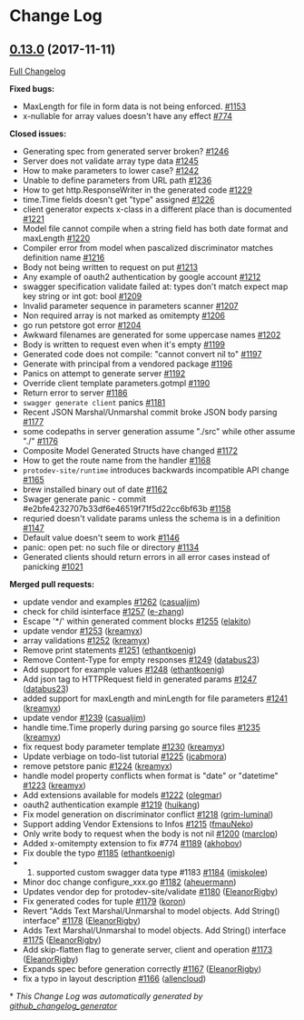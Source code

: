 # Change Log

## [0.13.0](https://github.com/protodev-site/go-swagger/tree/0.13.0) (2017-11-11)
[Full Changelog](https://github.com/protodev-site/go-swagger/compare/0.12.0...0.13.0)

**Fixed bugs:**

- MaxLength for file in form data is not being enforced. [\#1153](https://github.com/protodev-site/go-swagger/issues/1153)
- x-nullable for array values doesn't have any effect [\#774](https://github.com/protodev-site/go-swagger/issues/774)

**Closed issues:**

- Generating spec from generated server broken? [\#1246](https://github.com/protodev-site/go-swagger/issues/1246)
- Server does not validate array type data [\#1245](https://github.com/protodev-site/go-swagger/issues/1245)
- How to make parameters to lower case?  [\#1242](https://github.com/protodev-site/go-swagger/issues/1242)
- Unable to define parameters from URL path [\#1236](https://github.com/protodev-site/go-swagger/issues/1236)
- How to get http.ResponseWriter in the generated code [\#1229](https://github.com/protodev-site/go-swagger/issues/1229)
- time.Time fields doesn't get "type" assigned  [\#1226](https://github.com/protodev-site/go-swagger/issues/1226)
- client generator expects x-class in a different place than is documented [\#1221](https://github.com/protodev-site/go-swagger/issues/1221)
- Model file cannot compile when a string field has both date format and maxLength [\#1220](https://github.com/protodev-site/go-swagger/issues/1220)
- Compiler error from model when pascalized discriminator matches definition name [\#1216](https://github.com/protodev-site/go-swagger/issues/1216)
- Body not being written to request on put [\#1213](https://github.com/protodev-site/go-swagger/issues/1213)
- Any example of oauth2 authentication by google account [\#1212](https://github.com/protodev-site/go-swagger/issues/1212)
- swagger specification validate failed at:  types don't match expect map key string or int got: bool [\#1209](https://github.com/protodev-site/go-swagger/issues/1209)
- Invalid parameter sequence in parameters scanner [\#1207](https://github.com/protodev-site/go-swagger/issues/1207)
- Non required array is not marked as omitempty [\#1206](https://github.com/protodev-site/go-swagger/issues/1206)
- go run petstore got error [\#1204](https://github.com/protodev-site/go-swagger/issues/1204)
- Awkward filenames are generated for some uppercase names [\#1202](https://github.com/protodev-site/go-swagger/issues/1202)
- Body is written to request even when it's empty [\#1199](https://github.com/protodev-site/go-swagger/issues/1199)
- Generated code does not compile: "cannot convert nil to" [\#1197](https://github.com/protodev-site/go-swagger/issues/1197)
- Generate with principal from a vendored package [\#1196](https://github.com/protodev-site/go-swagger/issues/1196)
- Panics on attempt to generate server [\#1192](https://github.com/protodev-site/go-swagger/issues/1192)
- Override client template parameters.gotmpl [\#1190](https://github.com/protodev-site/go-swagger/issues/1190)
- Return error to server [\#1186](https://github.com/protodev-site/go-swagger/issues/1186)
- `swagger generate client` panics [\#1181](https://github.com/protodev-site/go-swagger/issues/1181)
- Recent JSON Marshal/Unmarshal commit broke JSON body parsing [\#1177](https://github.com/protodev-site/go-swagger/issues/1177)
- some codepaths in server generation assume "./src" while other assume "./"  [\#1176](https://github.com/protodev-site/go-swagger/issues/1176)
- Composite Model Generated Structs have changed [\#1172](https://github.com/protodev-site/go-swagger/issues/1172)
- How to get the route name from the handler [\#1168](https://github.com/protodev-site/go-swagger/issues/1168)
- `protodev-site/runtime` introduces backwards incompatible API change [\#1165](https://github.com/protodev-site/go-swagger/issues/1165)
- brew installed binary out of date [\#1162](https://github.com/protodev-site/go-swagger/issues/1162)
- Swager generate panic - commit \#e2bfe4232707b33df6e46519f71f5d22cc6bf63b [\#1158](https://github.com/protodev-site/go-swagger/issues/1158)
- requried doesn't validate params unless the schema is in a definition [\#1147](https://github.com/protodev-site/go-swagger/issues/1147)
- Default value doesn't seem to work [\#1146](https://github.com/protodev-site/go-swagger/issues/1146)
- panic: open pet: no such file or directory [\#1134](https://github.com/protodev-site/go-swagger/issues/1134)
- Generated clients should return errors in all error cases instead of panicking [\#1021](https://github.com/protodev-site/go-swagger/issues/1021)

**Merged pull requests:**

- update vendor and examples [\#1262](https://github.com/protodev-site/go-swagger/pull/1262) ([casualjim](https://github.com/casualjim))
- check for child isinterface [\#1257](https://github.com/protodev-site/go-swagger/pull/1257) ([e-zhang](https://github.com/e-zhang))
- Escape '\*/' within generated comment blocks [\#1255](https://github.com/protodev-site/go-swagger/pull/1255) ([elakito](https://github.com/elakito))
- update vendor [\#1253](https://github.com/protodev-site/go-swagger/pull/1253) ([kreamyx](https://github.com/kreamyx))
- array validations [\#1252](https://github.com/protodev-site/go-swagger/pull/1252) ([kreamyx](https://github.com/kreamyx))
- Remove print statements [\#1251](https://github.com/protodev-site/go-swagger/pull/1251) ([ethantkoenig](https://github.com/ethantkoenig))
- Remove Content-Type for empty responses [\#1249](https://github.com/protodev-site/go-swagger/pull/1249) ([databus23](https://github.com/databus23))
- Add support for example values [\#1248](https://github.com/protodev-site/go-swagger/pull/1248) ([ethantkoenig](https://github.com/ethantkoenig))
- Add json tag to HTTPRequest field in generated params [\#1247](https://github.com/protodev-site/go-swagger/pull/1247) ([databus23](https://github.com/databus23))
- added support for maxLength and minLength for file parameters [\#1241](https://github.com/protodev-site/go-swagger/pull/1241) ([kreamyx](https://github.com/kreamyx))
- update vendor [\#1239](https://github.com/protodev-site/go-swagger/pull/1239) ([casualjim](https://github.com/casualjim))
- handle time.Time properly during parsing go source files [\#1235](https://github.com/protodev-site/go-swagger/pull/1235) ([kreamyx](https://github.com/kreamyx))
- fix request body parameter template [\#1230](https://github.com/protodev-site/go-swagger/pull/1230) ([kreamyx](https://github.com/kreamyx))
- Update verbiage on todo-list tutorial [\#1225](https://github.com/protodev-site/go-swagger/pull/1225) ([jcabmora](https://github.com/jcabmora))
- remove petstore panic [\#1224](https://github.com/protodev-site/go-swagger/pull/1224) ([kreamyx](https://github.com/kreamyx))
- handle model property conflicts when format is "date" or "datetime" [\#1223](https://github.com/protodev-site/go-swagger/pull/1223) ([kreamyx](https://github.com/kreamyx))
- Add extensions available for models [\#1222](https://github.com/protodev-site/go-swagger/pull/1222) ([olegmar](https://github.com/olegmar))
- oauth2 authentication example [\#1219](https://github.com/protodev-site/go-swagger/pull/1219) ([huikang](https://github.com/huikang))
- Fix model generation on discriminator conflict [\#1218](https://github.com/protodev-site/go-swagger/pull/1218) ([grim-luminal](https://github.com/grim-luminal))
- Support adding Vendor Extensions to Infos [\#1215](https://github.com/protodev-site/go-swagger/pull/1215) ([fmauNeko](https://github.com/fmauNeko))
- Only write body to request when the body is not nil [\#1200](https://github.com/protodev-site/go-swagger/pull/1200) ([marclop](https://github.com/marclop))
- Added x-omitempty extension to fix \#774 [\#1189](https://github.com/protodev-site/go-swagger/pull/1189) ([akhobov](https://github.com/akhobov))
- Fix double the typo [\#1185](https://github.com/protodev-site/go-swagger/pull/1185) ([ethantkoenig](https://github.com/ethantkoenig))
- 1. supported custom swagger data type \#1183 [\#1184](https://github.com/protodev-site/go-swagger/pull/1184) ([imiskolee](https://github.com/imiskolee))
- Minor doc change configure\_xxx.go [\#1182](https://github.com/protodev-site/go-swagger/pull/1182) ([aheuermann](https://github.com/aheuermann))
- Updates vendor dep for protodev-site/validate [\#1180](https://github.com/protodev-site/go-swagger/pull/1180) ([EleanorRigby](https://github.com/EleanorRigby))
- Fix generated codes for tuple [\#1179](https://github.com/protodev-site/go-swagger/pull/1179) ([koron](https://github.com/koron))
- Revert "Adds Text Marshal/Unmarshal to model objects. Add String\(\) interface" [\#1178](https://github.com/protodev-site/go-swagger/pull/1178) ([EleanorRigby](https://github.com/EleanorRigby))
- Adds Text Marshal/Unmarshal to model objects. Add String\(\) interface [\#1175](https://github.com/protodev-site/go-swagger/pull/1175) ([EleanorRigby](https://github.com/EleanorRigby))
- Add skip-flatten flag to generate server, client and operation [\#1173](https://github.com/protodev-site/go-swagger/pull/1173) ([EleanorRigby](https://github.com/EleanorRigby))
- Expands spec before generation correctly [\#1167](https://github.com/protodev-site/go-swagger/pull/1167) ([EleanorRigby](https://github.com/EleanorRigby))
- fix a typo in layout description [\#1166](https://github.com/protodev-site/go-swagger/pull/1166) ([allencloud](https://github.com/allencloud))

\* *This Change Log was automatically generated by [github_changelog_generator](https://github.com/skywinder/Github-Changelog-Generator)*
